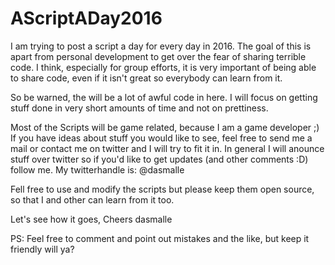 # AScriptADay2016
I am trying to post a script a day for every day in 2016. 
The goal of this is apart from personal development to get over the fear of sharing terrible code. 
I think, especially for group efforts, it is very important of being able to share code, 
even if it isn't great so everybody can learn from it. 

So be warned, the will be a lot of awful code in here. 
I will focus on getting stuff done in very short amounts of time and not on prettiness.  

Most of the Scripts will be game related, because I am a game developer ;) 
If you have ideas about stuff you would like to see, feel free to send me a mail or contact me on twitter 
and I will try to fit it in. 
In general I will anounce stuff over twitter so if you'd like to get updates (and other comments :D) follow me. 
My twitterhandle is: @dasmalle

Fell free to use and modify the scripts but please keep them open source, 
so that I and other can learn from it too. 

Let's see how it goes, 
Cheers dasmalle

PS: Feel free to comment and point out mistakes and the like, but keep it friendly will ya? 
